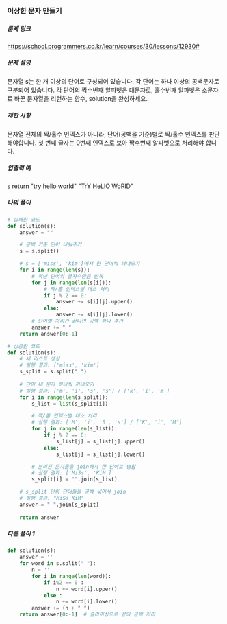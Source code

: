 ### 이상한 문자 만들기


##### 문제 링크

https://school.programmers.co.kr/learn/courses/30/lessons/12930#



##### 문제 설명

문자열 s는 한 개 이상의 단어로 구성되어 있습니다. 각 단어는 하나 이상의 공백문자로 구분되어 있습니다. 각 단어의 짝수번째 알파벳은 대문자로, 홀수번째 알파벳은 소문자로 바꾼 문자열을 리턴하는 함수, solution을 완성하세요.



##### 제한 사항

문자열 전체의 짝/홀수 인덱스가 아니라, 단어(공백을 기준)별로 짝/홀수 인덱스를 판단해야합니다.
첫 번째 글자는 0번째 인덱스로 보아 짝수번째 알파벳으로 처리해야 합니다.


##### 입출력 예

s	                  return
"try hello world" 	"TrY HeLlO WoRlD"


##### 나의 풀이

```py
# 실패한 코드
def solution(s):
    answer = ""

    # 공백 기준 단어 나눠주기
    s = s.split()

    # s = ['miss', 'kim']에서 한 단어씩 꺼내오기
    for i in range(len(s)):
        # 꺼낸 단어의 글자수만큼 반복
        for j in range(len(s[i])):
            # 짝/홀 인덱스별 대소 처리
            if j % 2 == 0:
                answer += s[i][j].upper()
            else:
                answer += s[i][j].lower()
        # 단어별 처리가 끝나면 공백 하나 추가
        answer += " "
    return answer[0:-1]

# 성공한 코드
def solution(s):
    # 새 리스트 생성 
    # 실행 결과: ['miss', 'kim']
    s_split = s.split(" ")
    
    # 단어 내 문자 하나씩 꺼내오기 
    # 실행 결과: ['m', 'i', 's', 's'] / ['k', 'i', 'm']
    for i in range(len(s_split)):
        s_list = list(s_split[i])

        # 짝/홀 인덱스별 대소 처리
        # 실행 결과: ['M', 'i', 'S', 's'] / ['K', 'i', 'M']
        for j in range(len(s_list)):
            if j % 2 == 0:
                s_list[j] = s_list[j].upper()
            else:
                s_list[j] = s_list[j].lower()

        # 분리된 문자들을 join해서 한 단어로 병합 
        # 실행 결과: ['MiSs', 'KiM']
        s_split[i] = "".join(s_list)

    # s_split 안의 단어들을 공백 넣어서 join
    # 실행 결과: "MiSs KiM"
    answer = " ".join(s_split)
    
    return answer
```


##### 다른 풀이 1

```py
def solution(s):
    answer = ''
    for word in s.split(" "):
        n = ''
        for i in range(len(word)):
            if i%2 == 0 :
                n += word[i].upper()
            else :
                n += word[i].lower()
        answer += (n + " ")
    return answer[0:-1]  # 슬라이싱으로 끝의 공백 처리
```
